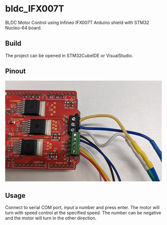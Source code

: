 # bldc_IFX007T
BLDC Motor Control using Infineo IFX007T Arduino shield with STM32 Nucleo-64 board.


## Build
The project can be opened in STM32CubeIDE or VisualStudio.

## Pinout
![image info](./pinout.jpg)

## Usage
Connect to serial COM port, input a number and  press enter. The motor will turn with speed control at the specified speed.
The number can be negative and the motor will turn in the other direction.